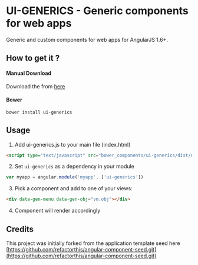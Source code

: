 UI-GENERICS - Generic components for web apps
=======

Generic and custom components for web apps for AngularJS 1.6+.

## How to get it ? 

#### Manual Download
Download the from [here](https://github.com/neosyler/ui-generics/releases)

#### Bower 
```
bower install ui-generics
```
<!--
#### Npm
```
npm install ui-generics
```
-->

## Usage

1. Add ui-generics.js to your main file (index.html)
  ```html
  <script type="text/javascript" src="bower_components/ui-generics/dist/ui-generics.js"></script>
  ```

2. Set `ui-generics` as a dependency in your module
  ```javascript
  var myapp = angular.module('myapp', ['ui-generics'])
  ```

3. Pick a component and add to one of your views:
  ```html
  <div data-gen-menu data-gen-obj="vm.obj"></div>
  ```

4. Component will render accordingly

## Credits
This project was initially forked from the application template seed here
[https://github.com/refactorthis/angular-component-seed.git](https://github.com/refactorthis/angular-component-seed.git)
